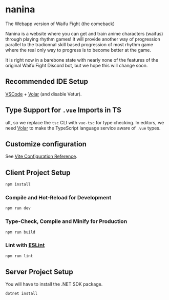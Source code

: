 # nanina
The Webapp version of Waifu Fight (the comeback)

Nanina is a website where you can get and train anime characters (waifus) through playing rhythm games!
It will provide another way of progression parallel to the tradionnal skill based progression of most rhythm game where the real only way to progress is to become better at the game.

It is right now in a barebone state with nearly none of the features of the original Waifu Fight Discord bot, but we hope this will change soon. 


## Recommended IDE Setup

[VSCode](https://code.visualstudio.com/) + [Volar](https://marketplace.visualstudio.com/items?itemName=Vue.volar) (and disable Vetur).

## Type Support for `.vue` Imports in TS
 ult, so we replace the `tsc` CLI with `vue-tsc` for type checking. In editors, we need [Volar](https://marketplace.visualstudio.com/items?itemName=Vue.volar) to make the TypeScript language service aware of `.vue` types.

## Customize configuration

See [Vite Configuration Reference](https://vitejs.dev/config/).

## Client Project Setup

```sh
npm install
```

### Compile and Hot-Reload for Development

```sh
npm run dev
```

### Type-Check, Compile and Minify for Production

```sh
npm run build
```

### Lint with [ESLint](https://eslint.org/)

```sh
npm run lint
```

## Server Project Setup

You will have to install the .NET SDK package.

```
dotnet install
```
